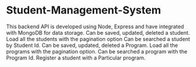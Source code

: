# Student-Management-System
This backend API is developed using Node, Express and have integrated with MongoDB for data storage.
  Can be saved, updated, deleted a student.
  Load all the students with the pagination option
  Can be searched a student by Student Id.
  Can be saved, updated, deleted a Program.
  Load all the programs with the pagination option.
  Can be searched a program with the Program Id.
  Register a student with a Particular program.
